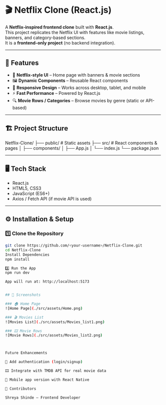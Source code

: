 # 🎬 Netflix Clone (React.js)

A **Netflix-inspired frontend clone** built with **React.js**.  
This project replicates the Netflix UI with features like movie listings, banners, and category-based sections.  
It is a **frontend-only project** (no backend integration).

---

## 🚀 Features

- 🎥 **Netflix-style UI** – Home page with banners & movie sections  
- 🖼 **Dynamic Components** – Reusable React components  
- 🎨 **Responsive Design** – Works across desktop, tablet, and mobile  
- ⚡ **Fast Performance** – Powered by React.js  
- 🔍 **Movie Rows / Categories** – Browse movies by genre (static or API-based)  

---

## 🏗 Project Structure
Netflix-Clone/
├── public/ # Static assets
├── src/ # React components & pages
│ ├── components/
│ ├── App.js
│ └── index.js
└── package.json

---

## 🖥️ Tech Stack

- React.js  
- HTML5, CSS3  
- JavaScript (ES6+)  
- Axios / Fetch API (if movie API is used)  

---

## ⚙️ Installation & Setup

### 1️⃣ Clone the Repository
```bash
git clone https://github.com/<your-username>/Netflix-Clone.git
cd Netflix-Clone
Install Dependencies
npm install

3️⃣ Run the App
npm run dev

App will run at: http://localhost:5173


## 📸 Screenshots

### 🏠 Home Page
![Home Page](./src/assets/Home.png)

### 🎬 Movies List
![Movies List](./src/assets/Movies_list1.png)

### 🎞 Movie Rows
![Movie Rows](./src/assets/Movies_list2.png)



Future Enhancements

🔑 Add authentication (login/signup)

🎞 Integrate with TMDB API for real movie data

📱 Mobile app version with React Native

🙌 Contributors

Shreya Shinde – Frontend Developer
